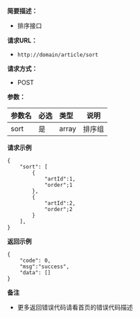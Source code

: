     
**简要描述：** 

- 排序接口

**请求URL：** 
- ` http://domain/article/sort `
  
**请求方式：**
- POST 

**参数：** 

|参数名|必选|类型|说明|
|:----    |:---|:----- |-----   |
|sort |是  |array |排序组  |

 **请求示例**
``` 
{
	"sort": [
		{
			"artId":1,
			"order";1
		},
		{
			"artId":2,
			"order";2
		}
	],
}

```
 **返回示例**

``` 
{
	"code": 0,
	"msg":"success",
	"data": []
}
```

 **备注** 

- 更多返回错误代码请看首页的错误代码描述


